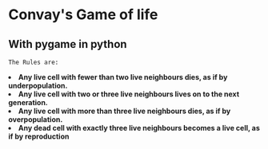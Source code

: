 # Convay's Game of life 
## With **pygame** in python


`The Rules are:`

**<li>Any live cell with fewer than two live neighbours dies, as if by underpopulation.</li>**
**<li>Any live cell with two or three live neighbours lives on to the next generation.</li>**
**<li>Any live cell with more than three live neighbours dies, as if by overpopulation.</li>**
**<li>Any dead cell with exactly three live neighbours becomes a live cell, as if by reproduction</li>**

